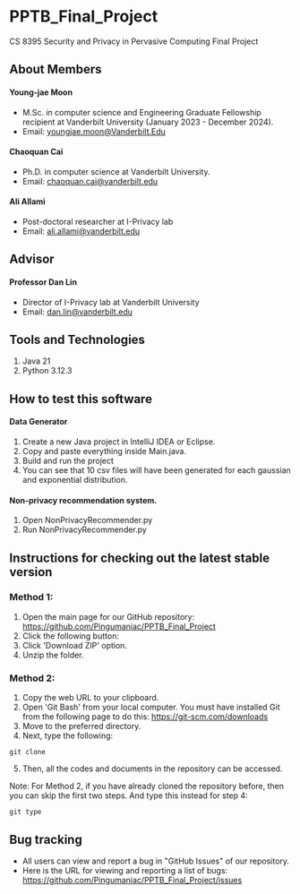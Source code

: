 # PPTB_Final_Project
CS 8395 Security and Privacy in Pervasive Computing Final Project

## About Members

#### Young-jae Moon
* M.Sc. in computer science and Engineering Graduate Fellowship recipient at Vanderbilt University (January 2023 - December 2024).
* Email: youngjae.moon@Vanderbilt.Edu

#### Chaoquan Cai
* Ph.D. in computer science at Vanderbilt University.
* Email: chaoquan.cai@vanderbilt.edu

#### Ali Allami
* Post-doctoral researcher at I-Privacy lab
* Email: ali.allami@vanderbilt.edu

## Advisor

#### Professor Dan Lin
* Director of I-Privacy lab at Vanderbilt University
* Email: dan.lin@vanderbilt.edu

## Tools and Technologies

1. Java 21
2. Python 3.12.3

## How to test this software

#### Data Generator
1. Create a new Java project in IntelliJ IDEA or Eclipse.
2. Copy and paste everything inside Main.java.
3. Build and run the project
4. You can see that 10 csv files will have been generated for each gaussian and exponential distribution.

#### Non-privacy recommendation system.
1. Open NonPrivacyRecommender.py
2. Run NonPrivacyRecommender.py

## Instructions for checking out the latest stable version

### Method 1:
1. Open the main page for our GitHub repository: https://github.com/Pingumaniac/PPTB_Final_Project
2. Click the following button: <img src = "https://user-images.githubusercontent.com/63883314/115416097-69ade280-a232-11eb-8401-8c41362ab4c2.png" width="44" height="14">
3. Click 'Download ZIP' option.
4. Unzip the folder.

### Method 2:
1.  Copy the web URL to your clipboard.
2.  Open 'Git Bash' from your local computer. You must have installed Git from the following page to do this: https://git-scm.com/downloads
3.  Move to the preferred directory.
4.  Next, type the following:
```
git clone
```
5. Then, all the codes and documents in the repository can be accessed.

Note: For Method 2, if you have already cloned the repository before, then you can skip the first two steps. And type this instead for step 4:
```
git type
```

## Bug tracking

* All users can view and report a bug in "GitHub Issues" of our repository.
* Here is the URL for viewing and reporting a list of bugs: https://github.com/Pingumaniac/PPTB_Final_Project/issues
